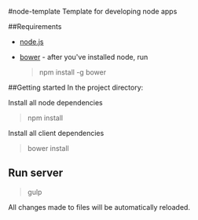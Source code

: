 #node-template
Template for developing node apps

##Requirements
 - [node.js](https://nodejs.org/en/)
 - [bower](http://bower.io/) - after you've installed node, run 

    > npm install -g bower

##Getting started
In the project directory:

Install all node dependencies

> npm install

Install all client dependencies

> bower install

## Run server

> gulp

All changes made to files will be automatically reloaded.
